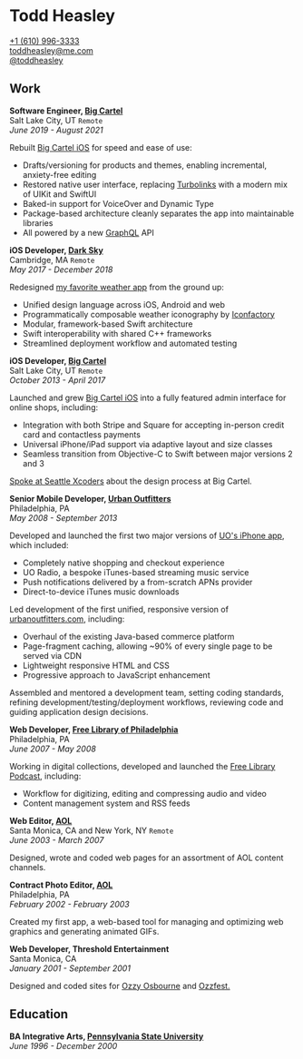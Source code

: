 # Todd Heasley

[+1 (610) 996-3333](tel:16109963333)  
[toddheasley@me.com](mailto:toddheasley@me.com)  
[@toddheasley](https://github.com/toddheasley)

## Work

__Software Engineer, [Big Cartel](https://bigcartel.com)__  
Salt Lake City, UT `Remote`  
_June 2019 - August 2021_

Rebuilt [Big Cartel iOS](https://apps.apple.com/app/id739285899) for speed and ease of use:

* Drafts/versioning for products and themes, enabling incremental, anxiety-free editing
* Restored native user interface, replacing [Turbolinks](https://basecamp.com/about/software) with a modern mix of UIKit and SwiftUI
* Baked-in support for VoiceOver and Dynamic Type
* Package-based architecture cleanly separates the app into maintainable libraries
* All powered by a new [GraphQL](https://graphql.org) API

__iOS Developer, [Dark Sky](https://darksky.net)__  
Cambridge, MA `Remote`  
_May 2017 - December 2018_

Redesigned [my favorite weather app](https://apps.apple.com/app/id517329357) from the ground up:

* Unified design language across iOS, Android and web
* Programmatically composable weather iconography by [Iconfactory](https://iconfactory.com)
* Modular, framework-based Swift architecture
* Swift interoperability with shared C++ frameworks
* Streamlined deployment workflow and automated testing 

__iOS Developer, [Big Cartel](https://bigcartel.com)__  
Salt Lake City, UT `Remote`  
_October 2013 - April 2017_

Launched and grew [Big Cartel iOS](https://apps.apple.com/app/id739285899) into a fully featured admin interface for online shops, including:

* Integration with both Stripe and Square for accepting in-person credit card and contactless payments
* Universal iPhone/iPad support via adaptive layout and size classes
* Seamless transition from Objective-C to Swift between major versions 2 and 3

[Spoke at Seattle Xcoders](https://vimeo.com/98087711) about the design process at Big Cartel.

__Senior Mobile Developer, [Urban Outfitters](https://urbanoutfitters.com)__  
Philadelphia, PA  
_May 2008 - September 2013_

Developed and launched the first two major versions of [UO's iPhone app](https://apps.apple.com/app/id358821736), which included:

* Completely native shopping and checkout experience
* UO Radio, a bespoke iTunes-based streaming music service
* Push notifications delivered by a from-scratch APNs provider
* Direct-to-device iTunes music downloads

Led development of the first unified, responsive version of [urbanoutfitters.com](https://urbanoutfitters.com), including:

* Overhaul of the existing Java-based commerce platform
* Page-fragment caching, allowing ~90% of every single page to be served via CDN
* Lightweight responsive HTML and CSS
* Progressive approach to JavaScript enhancement

Assembled and mentored a development team, setting coding standards, refining development/testing/deployment workflows, reviewing code and guiding application design decisions.

__Web Developer, [Free Library of Philadelphia](https://freelibrary.org)__  
Philadelphia, PA  
_June 2007 - May 2008_

Working in digital collections, developed and launched the [Free Library Podcast](https://libwww.freelibrary.org/podcast), including:

* Workflow for digitizing, editing and compressing audio and video
* Content management system and RSS feeds

__Web Editor, [AOL](https://aol.com)__  
Santa Monica, CA and New York, NY `Remote`  
_June 2003 - March 2007_

Designed, wrote and coded web pages for an assortment of AOL content channels.

__Contract Photo Editor, [AOL](https://aol.com)__  
Philadelphia, PA  
_February 2002 - February 2003_

Created my first app, a web-based tool for managing and optimizing web graphics and generating animated GIFs.

__Web Developer, Threshold Entertainment__  
Santa Monica, CA  
_January 2001 - September 2001_

Designed and coded sites for [Ozzy Osbourne](https://ozzy.com) and [Ozzfest.](https://ozzfest.com)

## Education

__BA Integrative Arts, [Pennsylvania State University](https://psu.edu)__  
_June 1996 - December 2000_
